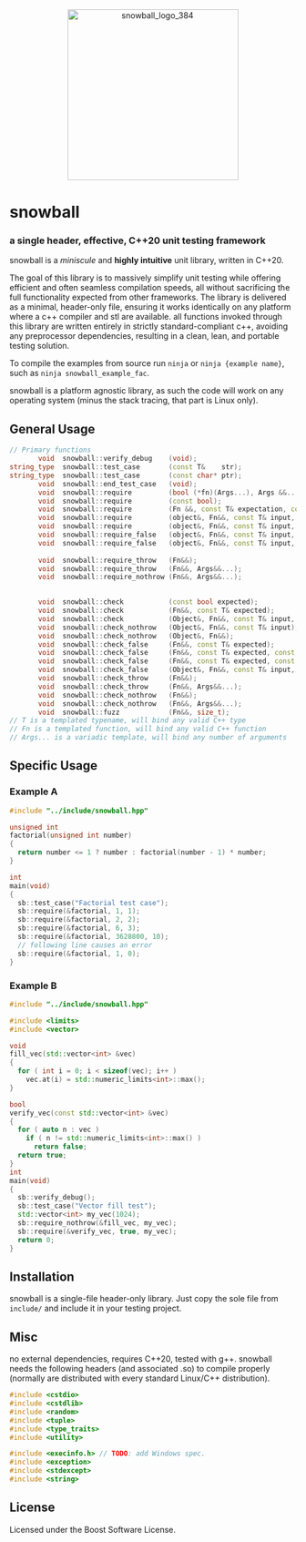 <div align="center">
  <img src="https://github.com/user-attachments/assets/4cbd11f8-6dca-49ae-95ad-527bfeb001ad" alt="snowball_logo_384" width="300"/>
  </div>

# snowball
### a single header, effective, C++20 unit testing framework

snowball is a *miniscule* and **highly intuitive** unit library, written in C++20. 


The goal of this library is to massively simplify unit testing while offering efficient and often seamless compilation speeds, all without sacrificing the full functionality expected from other frameworks. The library is delivered as a minimal, header-only file, ensuring it works identically on any platform where a c++ compiler and stl are available. all functions invoked through this library are written entirely in strictly standard-compliant c++, avoiding any preprocessor dependencies, resulting in a clean, lean, and portable testing solution.


To compile the examples from source run `ninja` or `ninja {example name}`, such as `ninja snowball_example_fac`. 


snowball is a platform agnostic library, as such the code will work on any operating system (minus the stack tracing, that part is Linux only).

## General Usage
```cpp
// Primary functions
       void  snowball::verify_debug    (void);
string_type  snowball::test_case       (const T&    str);
string_type  snowball::test_case       (const char* ptr);
       void  snowball::end_test_case   (void);
       void  snowball::require         (bool (*fn)(Args...), Args &&...);
       void  snowball::require         (const bool);
       void  snowball::require         (Fn &&, const T& expectation, const Args&... inputs);
       void  snowball::require         (object&, Fn&&, const T& input, const T_& expectation, Fn_g&& (getter));
       void  snowball::require         (object&, Fn&&, const T& input, const T_& expectation);
       void  snowball::require_false   (object&, Fn&&, const T& input, const T_& expectation, Fn_g&& (getter));
       void  snowball::require_false   (object&, Fn&&, const T& input, const T_& expectation);
       
       void  snowball::require_throw   (Fn&&);
       void  snowball::require_throw   (Fn&&, Args&&...);
       void  snowball::require_nothrow (Fn&&, Args&&...);
       

       void  snowball::check           (const bool expected);
       void  snowball::check           (Fn&&, const T& expected);
       void  snowball::check           (Object&, Fn&&, const T& input, const T& expected, Fn_g&& (getter));
       void  snowball::check_nothrow   (Object&, Fn&&, const T& input);
       void  snowball::check_nothrow   (Object&, Fn&&);
       void  snowball::check_false     (Fn&&, const T& expected);
       void  snowball::check_false     (Fn&&, const T& expected, const T...& inputs);
       void  snowball::check_false     (Fn&&, const T& expected, const T& input, const T& output, Fn_g&& (getter));
       void  snowball::check_false     (Object&, Fn&&, const T& input, const T& expected);
       void  snowball::check_throw     (Fn&&);
       void  snowball::check_throw     (Fn&&, Args&&...);
       void  snowball::check_nothrow   (Fn&&);
       void  snowball::check_nothrow   (Fn&&, Args&&...);
       void  snowball::fuzz            (Fn&&, size_t);
// T is a templated typename, will bind any valid C++ type
// Fn is a templated function, will bind any valid C++ function
// Args... is a variadic template, will bind any number of arguments
```
## Specific Usage

### Example A
```cpp
#include "../include/snowball.hpp"

unsigned int
factorial(unsigned int number)
{
  return number <= 1 ? number : factorial(number - 1) * number;
}

int
main(void)
{
  sb::test_case("Factorial test case");
  sb::require(&factorial, 1, 1);
  sb::require(&factorial, 2, 2);
  sb::require(&factorial, 6, 3);
  sb::require(&factorial, 3628800, 10);
  // following line causes an error
  sb::require(&factorial, 1, 0);
}
```

### Example B
```cpp
#include "../include/snowball.hpp"

#include <limits>
#include <vector>

void
fill_vec(std::vector<int> &vec)
{
  for ( int i = 0; i < sizeof(vec); i++ )
    vec.at(i) = std::numeric_limits<int>::max();
}

bool
verify_vec(const std::vector<int> &vec)
{
  for ( auto n : vec )
    if ( n != std::numeric_limits<int>::max() )
      return false;
  return true;
}
int
main(void)
{
  sb::verify_debug();
  sb::test_case("Vector fill test");
  std::vector<int> my_vec(1024);
  sb::require_nothrow(&fill_vec, my_vec);
  sb::require(&verify_vec, true, my_vec);
  return 0;
}
```


## Installation

snowball is a single-file header-only library. Just copy the sole file from `include/` and include it in your testing project.


## Misc
no external dependencies, requires C++20, tested with g++.
snowball needs the following headers (and associated .so) to compile properly (normally are distributed with every standard Linux/C++ distribution).

```cpp
#include <cstdio>
#include <cstdlib>
#include <random>
#include <tuple>
#include <type_traits>
#include <utility>

#include <execinfo.h> // TODO: add Windows spec.
#include <exception>
#include <stdexcept>
#include <string>
```

## License
Licensed under the Boost Software License.
